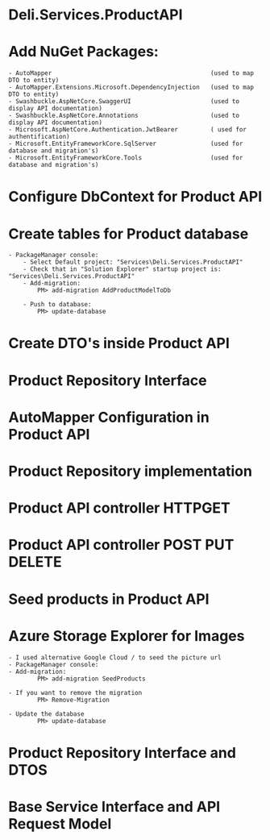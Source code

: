 # Deli.Services.ProductAPI

# Add NuGet Packages:
	- AutoMapper											(used to map DTO to entity)
	- AutoMapper.Extensions.Microsoft.DependencyInjection	(used to map DTO to entity)
	- Swashbuckle.AspNetCore.SwaggerUI						(used to display API documentation)
	- Swashbuckle.AspNetCore.Annotations					(used to display API documentation)
	- Microsoft.AspNetCore.Authentication.JwtBearer			( used for authentification)
	- Microsoft.EntityFrameworkCore.SqlServer				(used for database and migration's)
	- Microsoft.EntityFrameworkCore.Tools					(used for database and migration's)

# Configure DbContext for Product API

# Create tables for Product database
	- PackageManager console: 
		- Select Default project: "Services\Deli.Services.ProductAPI"
		- Check that in "Solution Explorer" startup project is: "Services\Deli.Services.ProductAPI"
		- Add-migration:
			PM> add-migration AddProductModelToDb

		- Push to database:
			PM> update-database

# Create DTO's inside Product API

# Product Repository Interface

# AutoMapper Configuration in Product API

# Product Repository implementation

# Product API controller HTTPGET

# Product API controller POST PUT DELETE

# Seed products in Product API

# Azure Storage Explorer for Images
	- I used alternative Google Cloud / to seed the picture url
	- PackageManager console:
	- Add-migration:
			PM> add-migration SeedProducts

	- If you want to remove the migration
			PM> Remove-Migration

	- Update the database
			PM> update-database

# Product Repository Interface and DTOS

# Base Service Interface and API Request Model